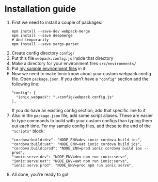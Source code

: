 # Installation guide

  1. First we need to install a couple of packages:
     ```
     npm install --save-dev webpack-merge
     npm install --save deepmerge
     # And temporarily
     npm install --save yargs-parser
     ```
  1. Create config directory `config/`
  1. Put this file `webpack.config.js` inside that directory
  1. Make a directory for your environment files `src/environments/`
  1. Put [my sample environment files](src/environments) in it
  1. Now we need to make Ionic know about your custom webpack config file. Open `package.json`. If you don't have a `"config"` section add the following line:
     ```
     "config": {
       "ionic_webpack": "./config/webpack.config.js"
     },  
     ```
     If you do have an existing config section, add that specific line to it
  1. Also in the `package.json` file, add some script aliases. These are easier to type commands to build with your custom configs than typing them out each time. For my sample config files, add these to the end of the `"scripts"` block:
      ```
      "cordova:build:dev": "NODE_ENV=dev ionic cordova build ios",
      "cordova:build:uat": "NODE_ENV=uat ionic cordova build ios",
      "cordova:build:prod": "NODE_ENV=prod ionic cordova build ios --prod",
      "ionic:serve:dev": "NODE_ENV=dev npm run ionic:serve",
      "ionic:serve:uat": "NODE_ENV=uat npm run ionic:serve",
      "ionic:serve:prod": "NODE_ENV=prod npm run ionic:serve",
      ```
  1. All done, you're ready to go!
